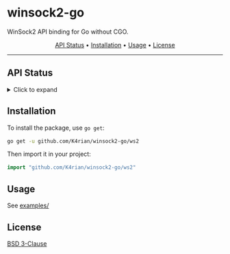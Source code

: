 winsock2-go
=====

WinSock2 API binding for Go without CGO.

<p align="center"><a href="#api-status">API Status</a> &bull; <a href="#installation">Installation</a> &bull; <a href="#usage">Usage</a> &bull; <a href="#license">License</a></p>

---
## API Status
<details>
<summary>Click to expand</summary>

Status                                                                                                                                                               | Function                         | C++                              | Notes
:---:                                                                                                                                                                | :---                             | :---                             | :---
<img alt="implemented" src="https://raw.githubusercontent.com/K4rian/winsock2-go/assets/icons/bullet_implemented.svg" height="24px" width="24px" align="center">     | __WSAFDIsSet                     | __WSAFDIsSet                     | 
<img alt="implemented" src="https://raw.githubusercontent.com/K4rian/winsock2-go/assets/icons/bullet_implemented.svg" height="24px" width="24px" align="center">     | Accept                           | accept                           |
<img alt="implemented" src="https://raw.githubusercontent.com/K4rian/winsock2-go/assets/icons/bullet_implemented.svg" height="24px" width="24px" align="center">     | Bind                             | bind                             |
<img alt="implemented" src="https://raw.githubusercontent.com/K4rian/winsock2-go/assets/icons/bullet_implemented.svg" height="24px" width="24px" align="center">     | CloseSocket                      | closesocket                      |
<img alt="implemented" src="https://raw.githubusercontent.com/K4rian/winsock2-go/assets/icons/bullet_implemented.svg" height="24px" width="24px" align="center">     | Connect                          | connect                          |
<img alt="implemented" src="https://raw.githubusercontent.com/K4rian/winsock2-go/assets/icons/bullet_implemented.svg" height="24px" width="24px" align="center">     | FreeAddrInfoA                    | freeaddrinfo                     |
<img alt="unimplemented" src="https://raw.githubusercontent.com/K4rian/winsock2-go/assets/icons/bullet_unimplemented.svg" height="24px" width="24px" align="center"> | FreeAddrInfoEx                   | FreeAddrInfoEx                   |
<img alt="unimplemented" src="https://raw.githubusercontent.com/K4rian/winsock2-go/assets/icons/bullet_unimplemented.svg" height="24px" width="24px" align="center"> | FreeAddrInfoExW                  | FreeAddrInfoExW                  |
<img alt="implemented" src="https://raw.githubusercontent.com/K4rian/winsock2-go/assets/icons/bullet_implemented.svg" height="24px" width="24px" align="center">     | FreeAddrInfoW                    | FreeAddrInfoW                    |
<img alt="implemented" src="https://raw.githubusercontent.com/K4rian/winsock2-go/assets/icons/bullet_implemented.svg" height="24px" width="24px" align="center">     | GetAddrInfoA                     | getaddrinfo                      |
<img alt="unimplemented" src="https://raw.githubusercontent.com/K4rian/winsock2-go/assets/icons/bullet_unimplemented.svg" height="24px" width="24px" align="center"> | GetAddrInfoExA                   | GetAddrInfoExA                   |
<img alt="unimplemented" src="https://raw.githubusercontent.com/K4rian/winsock2-go/assets/icons/bullet_unimplemented.svg" height="24px" width="24px" align="center"> | GetAddrInfoExCancel              | GetAddrInfoExCancel              |
<img alt="unimplemented" src="https://raw.githubusercontent.com/K4rian/winsock2-go/assets/icons/bullet_unimplemented.svg" height="24px" width="24px" align="center"> | GetAddrInfoExOverlappedResult    | GetAddrInfoExOverlappedResult    |
<img alt="unimplemented" src="https://raw.githubusercontent.com/K4rian/winsock2-go/assets/icons/bullet_unimplemented.svg" height="24px" width="24px" align="center"> | GetAddrInfoExW                   | GetAddrInfoExW                   |
<img alt="implemented" src="https://raw.githubusercontent.com/K4rian/winsock2-go/assets/icons/bullet_implemented.svg" height="24px" width="24px" align="center">     | GetAddrInfoW                     | GetAddrInfoW                     |
<img alt="implemented" src="https://raw.githubusercontent.com/K4rian/winsock2-go/assets/icons/bullet_implemented.svg" height="24px" width="24px" align="center">     | GetHostByAddr                    | gethostbyaddr                    |
<img alt="implemented" src="https://raw.githubusercontent.com/K4rian/winsock2-go/assets/icons/bullet_implemented.svg" height="24px" width="24px" align="center">     | GetHostByName                    | gethostbyname                    |
<img alt="implemented" src="https://raw.githubusercontent.com/K4rian/winsock2-go/assets/icons/bullet_implemented.svg" height="24px" width="24px" align="center">     | GetHostNameA                     | gethostname                      |
<img alt="implemented" src="https://raw.githubusercontent.com/K4rian/winsock2-go/assets/icons/bullet_implemented.svg" height="24px" width="24px" align="center">     | GetHostNameW                     | GetHostNameW                     |
<img alt="implemented" src="https://raw.githubusercontent.com/K4rian/winsock2-go/assets/icons/bullet_implemented.svg" height="24px" width="24px" align="center">     | GetNameInfoA                     | getnameinfo                      |
<img alt="implemented" src="https://raw.githubusercontent.com/K4rian/winsock2-go/assets/icons/bullet_implemented.svg" height="24px" width="24px" align="center">     | GetNameInfoW                     | GetNameInfoW                     |
<img alt="implemented" src="https://raw.githubusercontent.com/K4rian/winsock2-go/assets/icons/bullet_implemented.svg" height="24px" width="24px" align="center">     | GetPeerName                      | getpeername                      |
<img alt="implemented" src="https://raw.githubusercontent.com/K4rian/winsock2-go/assets/icons/bullet_implemented.svg" height="24px" width="24px" align="center">     | GetProtoByName                   | getprotobyname                   |
<img alt="implemented" src="https://raw.githubusercontent.com/K4rian/winsock2-go/assets/icons/bullet_implemented.svg" height="24px" width="24px" align="center">     | GetProtoByNumber                 | getprotobynumber                 |
<img alt="implemented" src="https://raw.githubusercontent.com/K4rian/winsock2-go/assets/icons/bullet_implemented.svg" height="24px" width="24px" align="center">     | GetServByName                    | getservbyname                    |
<img alt="implemented" src="https://raw.githubusercontent.com/K4rian/winsock2-go/assets/icons/bullet_implemented.svg" height="24px" width="24px" align="center">     | GetServByPort                    | getservbyport                    |
<img alt="implemented" src="https://raw.githubusercontent.com/K4rian/winsock2-go/assets/icons/bullet_implemented.svg" height="24px" width="24px" align="center">     | GetSockName                      | getsockname                      |
<img alt="implemented" src="https://raw.githubusercontent.com/K4rian/winsock2-go/assets/icons/bullet_implemented.svg" height="24px" width="24px" align="center">     | GetSockOpt                       | getsockopt                       |
<img alt="implemented" src="https://raw.githubusercontent.com/K4rian/winsock2-go/assets/icons/bullet_implemented.svg" height="24px" width="24px" align="center">     | Htond                            | htond                            | Reimplemented in pure Go.
<img alt="implemented" src="https://raw.githubusercontent.com/K4rian/winsock2-go/assets/icons/bullet_implemented.svg" height="24px" width="24px" align="center">     | Htonf                            | htonf                            | Reimplemented in pure Go.
<img alt="implemented" src="https://raw.githubusercontent.com/K4rian/winsock2-go/assets/icons/bullet_implemented.svg" height="24px" width="24px" align="center">     | Htonl                            | htonl                            | Reimplemented in pure Go.
<img alt="implemented" src="https://raw.githubusercontent.com/K4rian/winsock2-go/assets/icons/bullet_implemented.svg" height="24px" width="24px" align="center">     | Htonll                           | htonll                           | Reimplemented in pure Go.
<img alt="implemented" src="https://raw.githubusercontent.com/K4rian/winsock2-go/assets/icons/bullet_implemented.svg" height="24px" width="24px" align="center">     | Htons                            | htons                            | Reimplemented in pure Go.
<img alt="implemented" src="https://raw.githubusercontent.com/K4rian/winsock2-go/assets/icons/bullet_implemented.svg" height="24px" width="24px" align="center">     | InetAddr                         | inet_addr                        |
<img alt="implemented" src="https://raw.githubusercontent.com/K4rian/winsock2-go/assets/icons/bullet_implemented.svg" height="24px" width="24px" align="center">     | InetNtoa                         | inet_ntoa                        | Reimplemented in pure Go.
<img alt="implemented" src="https://raw.githubusercontent.com/K4rian/winsock2-go/assets/icons/bullet_implemented.svg" height="24px" width="24px" align="center">     | InetNtop                         | inet_ntop                        | 
<img alt="implemented" src="https://raw.githubusercontent.com/K4rian/winsock2-go/assets/icons/bullet_implemented.svg" height="24px" width="24px" align="center">     | InetNtopW                        | InetNtopW                        | 
<img alt="implemented" src="https://raw.githubusercontent.com/K4rian/winsock2-go/assets/icons/bullet_implemented.svg" height="24px" width="24px" align="center">     | InetPton                         | inet_pton                        | 
<img alt="implemented" src="https://raw.githubusercontent.com/K4rian/winsock2-go/assets/icons/bullet_implemented.svg" height="24px" width="24px" align="center">     | InetPtonW                        | InetPtonW                        | 
<img alt="implemented" src="https://raw.githubusercontent.com/K4rian/winsock2-go/assets/icons/bullet_implemented.svg" height="24px" width="24px" align="center">     | IoctlSocket                      | ioctlsocket                      |
<img alt="implemented" src="https://raw.githubusercontent.com/K4rian/winsock2-go/assets/icons/bullet_implemented.svg" height="24px" width="24px" align="center">     | Listen                           | listen                           |
<img alt="unimplemented" src="https://raw.githubusercontent.com/K4rian/winsock2-go/assets/icons/bullet_unimplemented.svg" height="24px" width="24px" align="center"> | Ntohd                            | ntohd                            | Ignored.
<img alt="unimplemented" src="https://raw.githubusercontent.com/K4rian/winsock2-go/assets/icons/bullet_unimplemented.svg" height="24px" width="24px" align="center"> | Ntohf                            | ntohf                            | Ignored.
<img alt="implemented" src="https://raw.githubusercontent.com/K4rian/winsock2-go/assets/icons/bullet_implemented.svg" height="24px" width="24px" align="center">     | Ntohl                            | ntohl                            | Reimplemented in pure Go.
<img alt="unimplemented" src="https://raw.githubusercontent.com/K4rian/winsock2-go/assets/icons/bullet_unimplemented.svg" height="24px" width="24px" align="center"> | Ntohll                           | ntohll                           | Ignored.
<img alt="implemented" src="https://raw.githubusercontent.com/K4rian/winsock2-go/assets/icons/bullet_implemented.svg" height="24px" width="24px" align="center">     | Ntohs                            | ntohs                            | Reimplemented in pure Go.
<img alt="implemented" src="https://raw.githubusercontent.com/K4rian/winsock2-go/assets/icons/bullet_implemented.svg" height="24px" width="24px" align="center">     | Recv                             | recv                             |
<img alt="implemented" src="https://raw.githubusercontent.com/K4rian/winsock2-go/assets/icons/bullet_implemented.svg" height="24px" width="24px" align="center">     | RecvFrom                         | recvfrom                         |
<img alt="implemented" src="https://raw.githubusercontent.com/K4rian/winsock2-go/assets/icons/bullet_implemented.svg" height="24px" width="24px" align="center">     | Select                           | select                           |
<img alt="implemented" src="https://raw.githubusercontent.com/K4rian/winsock2-go/assets/icons/bullet_implemented.svg" height="24px" width="24px" align="center">     | Send                             | send                             |
<img alt="implemented" src="https://raw.githubusercontent.com/K4rian/winsock2-go/assets/icons/bullet_implemented.svg" height="24px" width="24px" align="center">     | SendTo                           | sendto                           |
<img alt="unimplemented" src="https://raw.githubusercontent.com/K4rian/winsock2-go/assets/icons/bullet_unimplemented.svg" height="24px" width="24px" align="center"> | SetAddrInfoExA                   | SetAddrInfoExA                   |
<img alt="unimplemented" src="https://raw.githubusercontent.com/K4rian/winsock2-go/assets/icons/bullet_unimplemented.svg" height="24px" width="24px" align="center"> | SetAddrInfoExW                   | SetAddrInfoExW                   |
<img alt="implemented" src="https://raw.githubusercontent.com/K4rian/winsock2-go/assets/icons/bullet_implemented.svg" height="24px" width="24px" align="center">     | SetSockOpt                       | setsockopt                       |
<img alt="implemented" src="https://raw.githubusercontent.com/K4rian/winsock2-go/assets/icons/bullet_implemented.svg" height="24px" width="24px" align="center">     | Shutdown                         | shutdown                         |
<img alt="implemented" src="https://raw.githubusercontent.com/K4rian/winsock2-go/assets/icons/bullet_implemented.svg" height="24px" width="24px" align="center">     | Socket                           | socket                           |
<img alt="unimplemented" src="https://raw.githubusercontent.com/K4rian/winsock2-go/assets/icons/bullet_unimplemented.svg" height="24px" width="24px" align="center"> | SocketNotificationRetrieveEvents | SocketNotificationRetrieveEvents | Ignored.
<img alt="unimplemented" src="https://raw.githubusercontent.com/K4rian/winsock2-go/assets/icons/bullet_unimplemented.svg" height="24px" width="24px" align="center"> | Wah*                             |                                  | Ignored.
<img alt="unimplemented" src="https://raw.githubusercontent.com/K4rian/winsock2-go/assets/icons/bullet_unimplemented.svg" height="24px" width="24px" align="center"> | WEP                              | WEP                              | Ignored.
<img alt="unimplemented" src="https://raw.githubusercontent.com/K4rian/winsock2-go/assets/icons/bullet_unimplemented.svg" height="24px" width="24px" align="center"> | WPUCompleteOverlappedRequest     | WPUCompleteOverlappedRequest     | Ignored.
<img alt="unimplemented" src="https://raw.githubusercontent.com/K4rian/winsock2-go/assets/icons/bullet_unimplemented.svg" height="24px" width="24px" align="center"> | WPUGetProviderPathEx             | WPUGetProviderPathEx             | Ignored.
<img alt="partial" src="https://raw.githubusercontent.com/K4rian/winsock2-go/assets/icons/bullet_partial.svg" height="24px" width="24px" align="center">             | WSAAccept                        | WSAAccept                        | The `condition` and `callbackData` parameters are always ignored.
<img alt="implemented" src="https://raw.githubusercontent.com/K4rian/winsock2-go/assets/icons/bullet_implemented.svg" height="24px" width="24px" align="center">     | WSAAddressToStringA              | WSAAddressToStringA              |
<img alt="implemented" src="https://raw.githubusercontent.com/K4rian/winsock2-go/assets/icons/bullet_implemented.svg" height="24px" width="24px" align="center">     | WSAAddressToStringW              | WSAAddressToStringW              |
<img alt="unimplemented" src="https://raw.githubusercontent.com/K4rian/winsock2-go/assets/icons/bullet_unimplemented.svg" height="24px" width="24px" align="center"> | WSAAdvertiseProvider             | WSAAdvertiseProvider             | Ignored.
<img alt="unimplemented" src="https://raw.githubusercontent.com/K4rian/winsock2-go/assets/icons/bullet_unimplemented.svg" height="24px" width="24px" align="center"> | WSAAsyncGetHostByAddr            | WSAAsyncGetHostByAddr            | Ignored.
<img alt="unimplemented" src="https://raw.githubusercontent.com/K4rian/winsock2-go/assets/icons/bullet_unimplemented.svg" height="24px" width="24px" align="center"> | WSAAsyncGetHostByName            | WSAAsyncGetHostByName            | Ignored.
<img alt="unimplemented" src="https://raw.githubusercontent.com/K4rian/winsock2-go/assets/icons/bullet_unimplemented.svg" height="24px" width="24px" align="center"> | WSAAsyncGetProtoByName           | WSAAsyncGetProtoByName           | Ignored.
<img alt="unimplemented" src="https://raw.githubusercontent.com/K4rian/winsock2-go/assets/icons/bullet_unimplemented.svg" height="24px" width="24px" align="center"> | WSAAsyncGetProtoByNumber         | WSAAsyncGetProtoByNumber         | Ignored.
<img alt="unimplemented" src="https://raw.githubusercontent.com/K4rian/winsock2-go/assets/icons/bullet_unimplemented.svg" height="24px" width="24px" align="center"> | WSAAsyncGetServByName            | WSAAsyncGetServByName            | Ignored.
<img alt="unimplemented" src="https://raw.githubusercontent.com/K4rian/winsock2-go/assets/icons/bullet_unimplemented.svg" height="24px" width="24px" align="center"> | WSAAsyncGetServByPort            | WSAAsyncGetServByPort            | Ignored.
<img alt="unimplemented" src="https://raw.githubusercontent.com/K4rian/winsock2-go/assets/icons/bullet_unimplemented.svg" height="24px" width="24px" align="center"> | WSAAsyncSelect                   | WSAAsyncSelect                   | Ignored.
<img alt="unimplemented" src="https://raw.githubusercontent.com/K4rian/winsock2-go/assets/icons/bullet_unimplemented.svg" height="24px" width="24px" align="center"> | WSACancelAsyncRequest            | WSACancelAsyncRequest            | Ignored.
<img alt="unimplemented" src="https://raw.githubusercontent.com/K4rian/winsock2-go/assets/icons/bullet_unimplemented.svg" height="24px" width="24px" align="center"> | WSACancelBlockingCall            | WSACancelBlockingCall            | Ignored.
<img alt="implemented" src="https://raw.githubusercontent.com/K4rian/winsock2-go/assets/icons/bullet_implemented.svg" height="24px" width="24px" align="center">     | WSACleanup                       | WSACleanup                       |
<img alt="implemented" src="https://raw.githubusercontent.com/K4rian/winsock2-go/assets/icons/bullet_implemented.svg" height="24px" width="24px" align="center">     | WSACloseEvent                    | WSACloseEvent                    |
<img alt="implemented" src="https://raw.githubusercontent.com/K4rian/winsock2-go/assets/icons/bullet_implemented.svg" height="24px" width="24px" align="center">     | WSAConnect                       | WSAConnect                       |
<img alt="broken" src="https://raw.githubusercontent.com/K4rian/winsock2-go/assets/icons/bullet_broken.svg" height="24px" width="24px" align="center">               | WSAConnectByList                 | WSAConnectByList                 | Can't get it to work (SocketAddressList issue?).
<img alt="implemented" src="https://raw.githubusercontent.com/K4rian/winsock2-go/assets/icons/bullet_implemented.svg" height="24px" width="24px" align="center">     | WSAConnectByNameA                | WSAConnectByNameA                |
<img alt="implemented" src="https://raw.githubusercontent.com/K4rian/winsock2-go/assets/icons/bullet_implemented.svg" height="24px" width="24px" align="center">     | WSAConnectByNameW                | WSAConnectByNameW                |
<img alt="implemented" src="https://raw.githubusercontent.com/K4rian/winsock2-go/assets/icons/bullet_implemented.svg" height="24px" width="24px" align="center">     | WSACreateEvent                   | WSACreateEvent                   |
<img alt="implemented" src="https://raw.githubusercontent.com/K4rian/winsock2-go/assets/icons/bullet_implemented.svg" height="24px" width="24px" align="center">     | WSADuplicateSocketA              | WSADuplicateSocketA              |
<img alt="implemented" src="https://raw.githubusercontent.com/K4rian/winsock2-go/assets/icons/bullet_implemented.svg" height="24px" width="24px" align="center">     | WSADuplicateSocketW              | WSADuplicateSocketW              |
<img alt="implemented" src="https://raw.githubusercontent.com/K4rian/winsock2-go/assets/icons/bullet_implemented.svg" height="24px" width="24px" align="center">     | WSAEnumNameSpaceProvidersA       | WSAEnumNameSpaceProvidersA       |
<img alt="implemented" src="https://raw.githubusercontent.com/K4rian/winsock2-go/assets/icons/bullet_implemented.svg" height="24px" width="24px" align="center">     | WSAEnumNameSpaceProvidersExA     | WSAEnumNameSpaceProvidersExA     |
<img alt="broken" src="https://raw.githubusercontent.com/K4rian/winsock2-go/assets/icons/bullet_broken.svg" height="24px" width="24px" align="center">               | WSAEnumNameSpaceProvidersExW     | WSAEnumNameSpaceProvidersExW     | Crash when iterating over the buffer after the first element (memory alignment issue?).
<img alt="implemented" src="https://raw.githubusercontent.com/K4rian/winsock2-go/assets/icons/bullet_implemented.svg" height="24px" width="24px" align="center">     | WSAEnumNameSpaceProvidersW       | WSAEnumNameSpaceProvidersW       |
<img alt="implemented" src="https://raw.githubusercontent.com/K4rian/winsock2-go/assets/icons/bullet_implemented.svg" height="24px" width="24px" align="center">     | WSAEnumNetworkEvents             | WSAEnumNetworkEvents             |
<img alt="implemented" src="https://raw.githubusercontent.com/K4rian/winsock2-go/assets/icons/bullet_implemented.svg" height="24px" width="24px" align="center">     | WSAEnumProtocolsA                | WSAEnumProtocolsA                |
<img alt="implemented" src="https://raw.githubusercontent.com/K4rian/winsock2-go/assets/icons/bullet_implemented.svg" height="24px" width="24px" align="center">     | WSAEnumProtocolsW                | WSAEnumProtocolsW                |
<img alt="implemented" src="https://raw.githubusercontent.com/K4rian/winsock2-go/assets/icons/bullet_implemented.svg" height="24px" width="24px" align="center">     | WSAEventSelect                   | WSAEventSelect                   |
<img alt="broken" src="https://raw.githubusercontent.com/K4rian/winsock2-go/assets/icons/bullet_broken.svg" height="24px" width="24px" align="center">               | WSAGetLastError                  | WSAGetLastError                  | Always returns 0.
<img alt="implemented" src="https://raw.githubusercontent.com/K4rian/winsock2-go/assets/icons/bullet_implemented.svg" height="24px" width="24px" align="center">     | WSAGetOverlappedResult           | WSAGetOverlappedResult           |
<img alt="broken" src="https://raw.githubusercontent.com/K4rian/winsock2-go/assets/icons/bullet_broken.svg" height="24px" width="24px" align="center">               | WSAGetQOSByName                  | WSAGetQOSByName                  | The WSABuf isn't populated, even with a NT string.
<img alt="broken" src="https://raw.githubusercontent.com/K4rian/winsock2-go/assets/icons/bullet_broken.svg" height="24px" width="24px" align="center">               | WSAGetServiceClassInfoA          | WSAGetServiceClassInfoA          | Can't get it to work: "An invalid argument was supplied.".
<img alt="broken" src="https://raw.githubusercontent.com/K4rian/winsock2-go/assets/icons/bullet_broken.svg" height="24px" width="24px" align="center">               | WSAGetServiceClassInfoW          | WSAGetServiceClassInfoW          | Can't get it to work: "An invalid argument was supplied.".
<img alt="broken" src="https://raw.githubusercontent.com/K4rian/winsock2-go/assets/icons/bullet_broken.svg" height="24px" width="24px" align="center">               | WSAGetServiceClassNameByClassIdA | WSAGetServiceClassNameByClassIdA | Crash, tried many approaches without success. (0xc0000005 - Access Violation)
<img alt="broken" src="https://raw.githubusercontent.com/K4rian/winsock2-go/assets/icons/bullet_broken.svg" height="24px" width="24px" align="center">               | WSAGetServiceClassNameByClassIdW | WSAGetServiceClassNameByClassIdW | Crash, tried many approaches without success. (0xc0000005 - Access Violation)
<img alt="implemented" src="https://raw.githubusercontent.com/K4rian/winsock2-go/assets/icons/bullet_implemented.svg" height="24px" width="24px" align="center">     | WSAHtonl                         | WSAHtonl                         |
<img alt="implemented" src="https://raw.githubusercontent.com/K4rian/winsock2-go/assets/icons/bullet_implemented.svg" height="24px" width="24px" align="center">     | WSAHtons                         | WSAHtons                         |
<img alt="broken" src="https://raw.githubusercontent.com/K4rian/winsock2-go/assets/icons/bullet_broken.svg" height="24px" width="24px" align="center">               | WSAInstallServiceClassA          | WSAInstallServiceClassA          | Raise an "A socket operation was attempted to an unreachable host" error(?).
<img alt="broken" src="https://raw.githubusercontent.com/K4rian/winsock2-go/assets/icons/bullet_broken.svg" height="24px" width="24px" align="center">               | WSAInstallServiceClassW          | WSAInstallServiceClassW          | Raise an "A socket operation was attempted to an unreachable host" error(?).
<img alt="partial" src="https://raw.githubusercontent.com/K4rian/winsock2-go/assets/icons/bullet_partial.svg" height="24px" width="24px" align="center">             | WSAIoctl                         | WSAIoctl                         | The `completionRoutine` parameter is always ignored.
<img alt="unimplemented" src="https://raw.githubusercontent.com/K4rian/winsock2-go/assets/icons/bullet_unimplemented.svg" height="24px" width="24px" align="center"> | WSAIsBlocking                    | WSAIsBlocking                    | Ignored.
<img alt="implemented" src="https://raw.githubusercontent.com/K4rian/winsock2-go/assets/icons/bullet_implemented.svg" height="24px" width="24px" align="center">     | WSAJoinLeaf                      | WSAJoinLeaf                      | Untested.
<img alt="implemented" src="https://raw.githubusercontent.com/K4rian/winsock2-go/assets/icons/bullet_implemented.svg" height="24px" width="24px" align="center">     | WSALookupServiceBeginA           | WSALookupServiceBeginA           |
<img alt="implemented" src="https://raw.githubusercontent.com/K4rian/winsock2-go/assets/icons/bullet_implemented.svg" height="24px" width="24px" align="center">     | WSALookupServiceBeginW           | WSALookupServiceBeginW           |
<img alt="implemented" src="https://raw.githubusercontent.com/K4rian/winsock2-go/assets/icons/bullet_implemented.svg" height="24px" width="24px" align="center">     | WSALookupServiceEnd              | WSALookupServiceEnd              |
<img alt="implemented" src="https://raw.githubusercontent.com/K4rian/winsock2-go/assets/icons/bullet_implemented.svg" height="24px" width="24px" align="center">     | WSALookupServiceNextA            | WSALookupServiceNextA            |
<img alt="broken" src="https://raw.githubusercontent.com/K4rian/winsock2-go/assets/icons/bullet_broken.svg" height="24px" width="24px" align="center">               | WSALookupServiceNextW            | WSALookupServiceNextW            | Crash, even with a valid handle from WSALookupServiceBeginW.
<img alt="partial" src="https://raw.githubusercontent.com/K4rian/winsock2-go/assets/icons/bullet_partial.svg" height="24px" width="24px" align="center">             | WSANSPIoctl                      | WSANSPIoctl                      | The `completion` parameter is always ignored.
<img alt="implemented" src="https://raw.githubusercontent.com/K4rian/winsock2-go/assets/icons/bullet_implemented.svg" height="24px" width="24px" align="center">     | WSANtohl                         | WSANtohl                         |
<img alt="implemented" src="https://raw.githubusercontent.com/K4rian/winsock2-go/assets/icons/bullet_implemented.svg" height="24px" width="24px" align="center">     | WSANtohs                         | WSANtohs                         |
<img alt="implemented" src="https://raw.githubusercontent.com/K4rian/winsock2-go/assets/icons/bullet_implemented.svg" height="24px" width="24px" align="center">     | WSAPoll                          | WSAPoll                          |
<img alt="unimplemented" src="https://raw.githubusercontent.com/K4rian/winsock2-go/assets/icons/bullet_unimplemented.svg" height="24px" width="24px" align="center"> | WSAProviderCompleteAsyncCall     | WSAProviderCompleteAsyncCall     | Ignored.
<img alt="partial" src="https://raw.githubusercontent.com/K4rian/winsock2-go/assets/icons/bullet_partial.svg" height="24px" width="24px" align="center">             | WSAProviderConfigChange          | WSAProviderConfigChange          | The `completionRoutine` parameter is always ignored.
<img alt="partial" src="https://raw.githubusercontent.com/K4rian/winsock2-go/assets/icons/bullet_partial.svg" height="24px" width="24px" align="center">             | WSARecv                          | WSARecv                          | The `completionRoutine` parameter is always ignored.
<img alt="implemented" src="https://raw.githubusercontent.com/K4rian/winsock2-go/assets/icons/bullet_implemented.svg" height="24px" width="24px" align="center">     | WSARecvDisconnect                | WSARecvDisconnect                |
<img alt="partial" src="https://raw.githubusercontent.com/K4rian/winsock2-go/assets/icons/bullet_partial.svg" height="24px" width="24px" align="center">             | WSARecvFrom                      | WSARecvFrom                      | The `completionRoutine` parameter is always ignored.
<img alt="implemented" src="https://raw.githubusercontent.com/K4rian/winsock2-go/assets/icons/bullet_implemented.svg" height="24px" width="24px" align="center">     | WSARemoveServiceClass            | WSARemoveServiceClass            |
<img alt="implemented" src="https://raw.githubusercontent.com/K4rian/winsock2-go/assets/icons/bullet_implemented.svg" height="24px" width="24px" align="center">     | WSAResetEvent                    | WSAResetEvent                    |
<img alt="partial" src="https://raw.githubusercontent.com/K4rian/winsock2-go/assets/icons/bullet_partial.svg" height="24px" width="24px" align="center">             | WSASend                          | WSASend                          | The `completionRoutine` parameter is always ignored.
<img alt="implemented" src="https://raw.githubusercontent.com/K4rian/winsock2-go/assets/icons/bullet_implemented.svg" height="24px" width="24px" align="center">     | WSASendDisconnect                | WSASendDisconnect                |
<img alt="partial" src="https://raw.githubusercontent.com/K4rian/winsock2-go/assets/icons/bullet_partial.svg" height="24px" width="24px" align="center">             | WSASendMsg                       | WSASendMsg                       | Untested / The `completionRoutine` parameter is always ignored.
<img alt="partial" src="https://raw.githubusercontent.com/K4rian/winsock2-go/assets/icons/bullet_partial.svg" height="24px" width="24px" align="center">             | WSASendTo                        | WSASendTo                        | The `completionRoutine` parameter is always ignored.
<img alt="unimplemented" src="https://raw.githubusercontent.com/K4rian/winsock2-go/assets/icons/bullet_unimplemented.svg" height="24px" width="24px" align="center"> | WSASetBlockingHook               | WSASetBlockingHook               | Ignored.
<img alt="implemented" src="https://raw.githubusercontent.com/K4rian/winsock2-go/assets/icons/bullet_implemented.svg" height="24px" width="24px" align="center">     | WSASetEvent                      | WSASetEvent                      |
<img alt="implemented" src="https://raw.githubusercontent.com/K4rian/winsock2-go/assets/icons/bullet_implemented.svg" height="24px" width="24px" align="center">     | WSASetLastError                  | WSASetLastError                  | Seems to works, not sure with the GetLastError issue.
<img alt="implemented" src="https://raw.githubusercontent.com/K4rian/winsock2-go/assets/icons/bullet_implemented.svg" height="24px" width="24px" align="center">     | WSASetServiceA                   | WSASetServiceA                   | Seems to works, not depth tested.
<img alt="implemented" src="https://raw.githubusercontent.com/K4rian/winsock2-go/assets/icons/bullet_implemented.svg" height="24px" width="24px" align="center">     | WSASetServiceW                   | WSASetServiceW                   | Seems to works, not depth tested.
<img alt="implemented" src="https://raw.githubusercontent.com/K4rian/winsock2-go/assets/icons/bullet_implemented.svg" height="24px" width="24px" align="center">     | WSASocketA                       | WSASocketA                       |
<img alt="implemented" src="https://raw.githubusercontent.com/K4rian/winsock2-go/assets/icons/bullet_implemented.svg" height="24px" width="24px" align="center">     | WSASocketW                       | WSASocketW                       |
<img alt="implemented" src="https://raw.githubusercontent.com/K4rian/winsock2-go/assets/icons/bullet_implemented.svg" height="24px" width="24px" align="center">     | WSAStartup                       | WSAStartup                       |
<img alt="implemented" src="https://raw.githubusercontent.com/K4rian/winsock2-go/assets/icons/bullet_implemented.svg" height="24px" width="24px" align="center">     | WSAStringToAddressA              | WSAStringToAddressA              |
<img alt="implemented" src="https://raw.githubusercontent.com/K4rian/winsock2-go/assets/icons/bullet_implemented.svg" height="24px" width="24px" align="center">     | WSAStringToAddressW              | WSAStringToAddressW              |
<img alt="unimplemented" src="https://raw.githubusercontent.com/K4rian/winsock2-go/assets/icons/bullet_unimplemented.svg" height="24px" width="24px" align="center"> | WSAUnadvertiseProvider           | WSAUnadvertiseProvider           | Ignored.
<img alt="unimplemented" src="https://raw.githubusercontent.com/K4rian/winsock2-go/assets/icons/bullet_unimplemented.svg" height="24px" width="24px" align="center"> | WSAUnhookBlockingHook            | WSAUnhookBlockingHook            | Ignored.
<img alt="implemented" src="https://raw.githubusercontent.com/K4rian/winsock2-go/assets/icons/bullet_implemented.svg" height="24px" width="24px" align="center">     | WSAWaitForMultipleEvents         | WSAWaitForMultipleEvents         |
<img alt="unimplemented" src="https://raw.githubusercontent.com/K4rian/winsock2-go/assets/icons/bullet_unimplemented.svg" height="24px" width="24px" align="center"> | WSApSetPostRoutine               | WSApSetPostRoutine               | Ignored.
<img alt="unimplemented" src="https://raw.githubusercontent.com/K4rian/winsock2-go/assets/icons/bullet_unimplemented.svg" height="24px" width="24px" align="center"> | WSC*                             |                                  | Ignored.

---

<img alt="" src="https://raw.githubusercontent.com/K4rian/winsock2-go/assets/icons/bullet_blank.svg" height="12px" width="14px" align="center"> <img alt="implemented" src="https://raw.githubusercontent.com/K4rian/winsock2-go/assets/icons/bullet_implemented.svg" height="24px" width="24px" align="center"> Implemented <img alt="" src="https://raw.githubusercontent.com/K4rian/winsock2-go/assets/icons/bullet_blank.svg" height="12px" width="8px" align="center"> <img alt="partial" src="https://raw.githubusercontent.com/K4rian/winsock2-go/assets/icons/bullet_partial.svg" height="24px" width="24px" align="center"> Partial <img alt="" src="https://raw.githubusercontent.com/K4rian/winsock2-go/assets/icons/bullet_blank.svg" height="12px" width="8px" align="center"> <img alt="broken" src="https://raw.githubusercontent.com/K4rian/winsock2-go/assets/icons/bullet_broken.svg" height="24px" width="24px" align="center"> Broken <img alt="" src="https://raw.githubusercontent.com/K4rian/winsock2-go/assets/icons/bullet_blank.svg" height="12px" width="8px" align="center"> <img alt="unimplemented" src="https://raw.githubusercontent.com/K4rian/winsock2-go/assets/icons/bullet_unimplemented.svg" height="24px" width="24px" align="center"> Unimplemented

---

</details>

## Installation
To install the package, use `go get`:
```bash
go get -u github.com/K4rian/winsock2-go/ws2
```

Then import it in your project:
```go
import "github.com/K4rian/winsock2-go/ws2"
```

## Usage
See [examples/][1]

## License
[BSD 3-Clause][2]

[1]: https://github.com/K4rian/winsock2-go/tree/main/examples "Examples"
[2]: https://github.com/K4rian/winsock2-go/blob/main/LICENSE "BSD 3-Clause License"